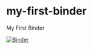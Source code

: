 # my-first-binder
My First Binder

[![Binder](https://mybinder.org/badge_logo.svg)](https://mybinder.org/v2/gh/pavannaik3009/my-first-binder/HEAD)
